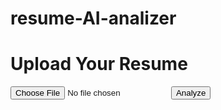 # resume-AI-analizer
<!DOCTYPE html>
<html>
<head>
    <title>Resume Analyzer</title>
</head>
<body>
    <h1>Upload Your Resume</h1>
    <form method="post" action="/upload" enctype="multipart/form-data">
        <input type="file" name="resumeFile" accept=".pdf,.docx" required />
        <button type="submit">Analyze</button>
    </form>
</body>
</html>
